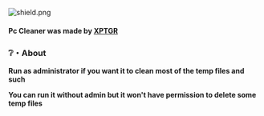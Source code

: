 <img src="https://img.shields.io/github/stars/XPTGR/PC-Cleaner?color=007bdb&label=Stars" alt="shield.png"></a>

#### Pc Cleaner was made by [XPTGR](https://dsc.gg/xptgr)

### ❔・About
**Run as administrator if you want it to clean most of the temp files and such**

**You can run it without admin but it won't have permission to delete some temp files**
